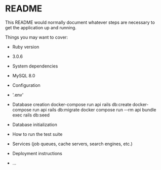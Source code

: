 # README

This README would normally document whatever steps are necessary to get the
application up and running.

Things you may want to cover:

* Ruby version
- 3.0.6
* System dependencies
- MySQL 8.0

* Configuration
- '.env'

* Database creation
docker-compose run api rails db:create
docker-compose run api rails db:migrate
docker compose run --rm api bundle exec rails db:seed

* Database initialization

* How to run the test suite

* Services (job queues, cache servers, search engines, etc.)

* Deployment instructions

* ...
